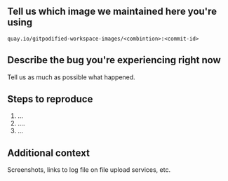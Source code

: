 ## Tell us which image we maintained here you're using

```
quay.io/gitpodified-workspace-images/<combintion>:<commit-id>
```

## Describe the bug you're experiencing right now

Tell us as much as possible what happened.

## Steps to reproduce

1. ...
2. ....
3. ...

## Additional context

Screenshots, links to log file on file upload services, etc.
